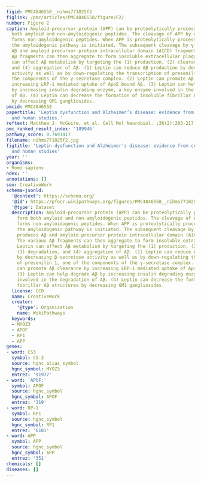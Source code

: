 ```yaml
---
figid: PMC4846558__nihms771025f2
figlink: /pmc/articles/PMC4846558/figure/F2/
number: Figure 2
caption: Amyloid-precursor protein (APP) can be proteolytically processed to form
  both amyloid and non-amyloidogenic peptides. The cleavage of APP by α-secretase
  forms non-amyloidogenic peptides. When APP is proteolytically processed by β-secretase,
  the amyloidogenic pathway is initiated. The subsequent cleavage by γ-secretase produces
  Aβ and amyloid precursor protein intracellular domain (AICD) fragments. The various
  Aβ fragments can then aggregate to form insoluble extracellular plaques. Leptin
  can affect Aβ metabolism by targeting the (1) production, (2) clearance, (3) degradation,
  and (4) aggregation of Aβ. (1) Leptin can reduce Aβ production by decreasing β-secretase
  activity as well as by down-regulating the transcription of presenilin 1, one of
  the components of the γ-secretase complex. (2) Leptin can promote Aβ clearance by
  increasing LRP-1 mediated uptake of ApoE bound Aβ. (3) Leptin can help degrade Aβ
  by increasing insulin degrading enzyme, a key enzyme involved in the degradation
  of Aβ. (4) Leptin can decrease the formation of insoluble fibrillar Aβ structures
  by decreasing GM1 gangliosides.
pmcid: PMC4846558
papertitle: 'Leptin dysfunction and Alzheimer’s disease: evidence from cellular, animal,
  and human studies.'
reftext: Matthew J. McGuire, et al. Cell Mol Neurobiol. ;36(2):203-217.
pmc_ranked_result_index: '189946'
pathway_score: 0.7691417
filename: nihms771025f2.jpg
figtitle: 'Leptin dysfunction and Alzheimer’s disease: evidence from cellular, animal,
  and human studies'
year: ''
organisms:
- Homo sapiens
ndex: ''
annotations: []
seo: CreativeWork
schema-jsonld:
  '@context': https://schema.org/
  '@id': https://pfocr.wikipathways.org/figures/PMC4846558__nihms771025f2.html
  '@type': Dataset
  description: Amyloid-precursor protein (APP) can be proteolytically processed to
    form both amyloid and non-amyloidogenic peptides. The cleavage of APP by α-secretase
    forms non-amyloidogenic peptides. When APP is proteolytically processed by β-secretase,
    the amyloidogenic pathway is initiated. The subsequent cleavage by γ-secretase
    produces Aβ and amyloid precursor protein intracellular domain (AICD) fragments.
    The various Aβ fragments can then aggregate to form insoluble extracellular plaques.
    Leptin can affect Aβ metabolism by targeting the (1) production, (2) clearance,
    (3) degradation, and (4) aggregation of Aβ. (1) Leptin can reduce Aβ production
    by decreasing β-secretase activity as well as by down-regulating the transcription
    of presenilin 1, one of the components of the γ-secretase complex. (2) Leptin
    can promote Aβ clearance by increasing LRP-1 mediated uptake of ApoE bound Aβ.
    (3) Leptin can help degrade Aβ by increasing insulin degrading enzyme, a key enzyme
    involved in the degradation of Aβ. (4) Leptin can decrease the formation of insoluble
    fibrillar Aβ structures by decreasing GM1 gangliosides.
  license: CC0
  name: CreativeWork
  creator:
    '@type': Organization
    name: WikiPathways
  keywords:
  - MYOZ3
  - APOF
  - RP1
  - APP
genes:
- word: CS3
  symbol: CS-3
  source: hgnc_alias_symbol
  hgnc_symbol: MYOZ3
  entrez: '91977'
- word: 'APOF:'
  symbol: APOF
  source: hgnc_symbol
  hgnc_symbol: APOF
  entrez: '319'
- word: RP-1
  symbol: RP1
  source: hgnc_symbol
  hgnc_symbol: RP1
  entrez: '6101'
- word: APP
  symbol: APP
  source: hgnc_symbol
  hgnc_symbol: APP
  entrez: '351'
chemicals: []
diseases: []
---
```

